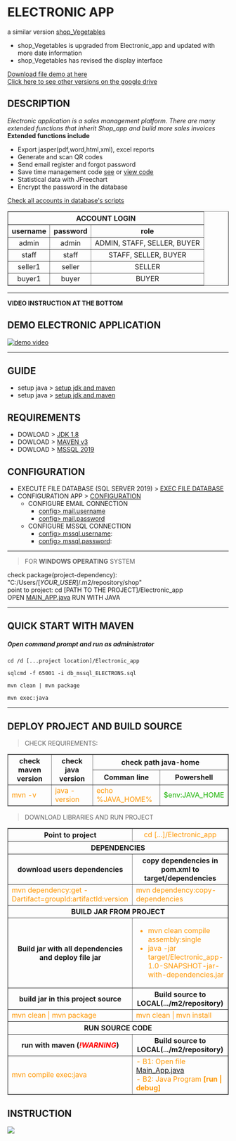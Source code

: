 # ELECTRONIC APP
a similar version [shop_Vegetables](https://drive.google.com/drive/folders/1YrOzLRMSYkYVo3QTzbe3zwXb7KfP2tah?usp=sharing)
- shop_Vegetables is upgraded from Electronic_app and updated with more date information
- shop_Vegetables has revised the display interface
 
[Download file demo at here](https://drive.google.com/file/d/11TR08JJ5rYFb3iSyfKjA-5WtS3zpnoyU/view?usp=drive_link)<br>
[Click here to see other versions on the google drive](https://drive.google.com/drive/folders/1RkALUwLSTMoA4nPC_sMRUAPenY71RujG?usp=sharing)

## DESCRIPTION
*Electronic application is a sales management platform. There are many extended functions that inherit Shop_app and build more sales invoices* <br>
**Extended functions include**<br>
   - Export jasper(pdf,word,html,xml), excel reports
   - Generate and scan QR codes
   - Send email register and forgot password
   - Save time management code [see](./src/main/resources/data/randomCode.properties) or [view code](./src/main/java/shop/services/staticControl/RandomCode.java)
   - Statistical data with JFreechart
   - Encrypt the password in the database


[Check all accounts in database's scripts](./db_mssql_ELECTRONS.sql#L240)

<table border style="text-align: center;">
   <tr><th colspan="3" style="text-align: center;">ACCOUNT LOGIN</th></tr>
   <tr><th>username</th><th>password</th><th>role</th></tr>
   <tr><td>admin</td><td>admin</td><td>ADMIN, STAFF, SELLER, BUYER</td></tr>
   <tr><td>staff</td><td>staff</td><td>STAFF, SELLER, BUYER</td></tr>
   <tr><td>seller1</td><td>seller</td><td>SELLER</td></tr>
   <tr><td>buyer1</td><td>buyer</td><td>BUYER</td></tr>
</table>
<hr>

**VIDEO INSTRUCTION AT THE BOTTOM**
## DEMO ELECTRONIC APPLICATION
[![demo video](https://img.youtube.com/vi/YGL7HjjtuMY/maxresdefault.jpg)](https://youtu.be/YGL7HjjtuMY)
<hr>

## GUIDE
- setup java > [setup jdk and maven](https://youtu.be/vm3W-KsFnrE)<br>
- setup java > [setup jdk and maven](https://youtu.be/vm3W-KsFnrE)<br>

## REQUIREMENTS
- DOWLOAD > [JDK 1.8](https://drive.google.com/file/d/1uT6gHuqjFmxXPYKYI_HA76geQDDgMZPT/view?usp=sharing)<br/>
- DOWLOAD > [MAVEN v3](https://dlcdn.apache.org/maven/maven-3/3.9.2/binaries/apache-maven-3.9.2-bin.zip)<br/>
- DOWLOAD > [MSSQL 2019](https://azure.microsoft.com/en-au/products/azure-sql/database/)

## CONFIGURATION
- EXECUTE FILE DATABASE (SQL SERVER 2019) > [EXEC FILE DATABASE](./db_mssql_ELECTRONS.sql)<br/>
- CONFIGURATION APP > [CONFIGURATION](./config.properties)
   - CONFIGURE EMAIL CONNECTION
      - [config> mail.username](./config.properties#L38) 
      - [config> mail.password](./config.properties#L39) 
   - CONFIGURE MSSQL CONNECTION
      - [config> mssql.username](./config.properties#L46): 
      - [config> mssql.password](./config.properties#L47):
<hr/>

> FOR **WINDOWS OPERATING** SYSTEM

check package(project-dependency): "C:/Users/[_YOUR_USER_]/.m2/repository/shop"<br>
point to project: cd [PATH TO THE PROJECT]/Electronic_app<br>
OPEN [MAIN_APP.java](./src/main/java/shop/Main_App.java#L22) RUN WITH JAVA
<hr>

## QUICK START WITH MAVEN
<h5>Open <em>command prompt</em> and <em>run as administrator</em></h5>

```
cd /d [...project location]/Electronic_app
```
```
sqlcmd -f 65001 -i db_mssql_ELECTRONS.sql
```
```
mvn clean | mvn package
```
```
mvn exec:java
```
<hr>

## DEPLOY PROJECT AND BUILD SOURCE

> CHECK REQUIREMENTS:
<table border>
<tr>
   <th rowspan="2">check maven version</th>
   <th rowspan="2">check java version</th>
   <th style="text-align: center" colspan="2" rowspan="1">check path java-home</th>
</tr>
<tr>
   <th>Comman line</th>
   <th>Powershell</th>
</tr>
<tr style="color: #ff9600;">
   <td>mvn -v</td>
   <td>java -version</td>
   <td>echo %JAVA_HOME%</td>
   <td style="color: #18b200;">$env:JAVA_HOME</td>
</tr>
</table>

> DOWNLOAD LIBRARIES AND RUN PROJECT

<table border>
<tr>
   <th style="text-align: center">Point to project</th>
   <td style="text-align: center; color: #ff9600;">cd [...]/Electronic_app</td>
</tr>

<tr>
   <th style="text-align: center" colspan="2">DEPENDENCIES</th>
</tr>
<tr>
   <th style="text-align: center">download users dependencies</th>
   <th style="text-align: center">copy dependencies in pom.xml to target/dependencies</th>
</tr>
<tr style="color: #ff9600;">
   <td>mvn dependency:get -Dartifact=groupId:artifactId:version</td>
   <td>mvn dependency:copy-dependencies</td>
</tr>

<tr>
   <th style="text-align: center" colspan="2">BUILD JAR FROM PROJECT</th>
</tr>
<tr>
   <th style="text-align: center">Build jar with all dependencies and deploy file jar</th>
   <td style="color: #ff9600;">
      <ul>
         <li>mvn clean compile assembly:single</li>
         <li>java -jar target/Electronic_app-1.0-SNAPSHOT-jar-with-dependencies.jar</li>
      </ul>
   </td>
</tr>
<tr>
   <th style="text-align: center">build jar in this project source</th>
   <th style="text-align: center">Build source to LOCAL(.../m2/repository)</th>
</tr>
<tr>
   <td style="color: #ff9600;">mvn clean | mvn package</td>
   <td style="color: #ff9600;">mvn clean | mvn install</td>
</tr>

<tr>
   <th style="text-align: center" colspan="2">RUN SOURCE CODE</th>
</tr>
<tr>
   <th style="text-align: center">run with maven (<em style='color: #ff0000'>!WARNING</em>)</th>
   <th style="text-align: center">Build source to LOCAL(.../m2/repository)</th>
</tr>
<tr style="color:#ff9600;">
   <td>mvn compile exec:java</td>
   <td>
   - B1: Open file <a href='./src/main/java/shop/Main_App.java'>Main_App.java</a><br>
   - B2: Java Program <b>[run | debug]</b>
   </td>
</tr>
</table>

## INSTRUCTION
[![](https://img.youtube.com/vi/mmp9BAuZ1Xk/maxresdefault.jpg)](https://youtu.be/mmp9BAuZ1Xk)
